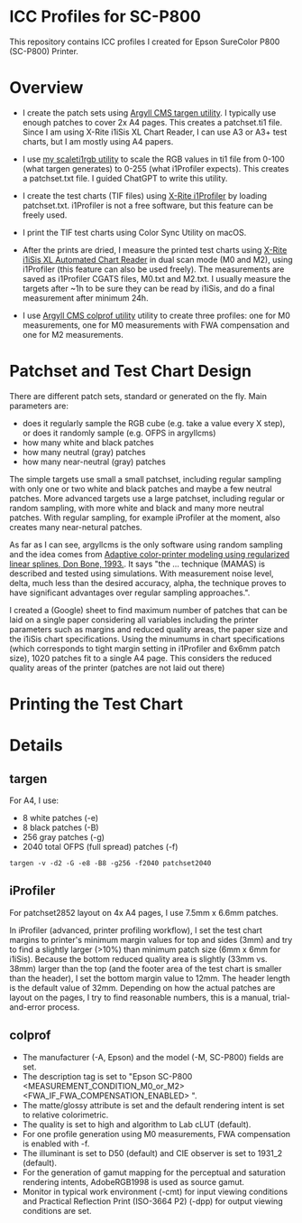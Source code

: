 # ICC Profiles for SC-P800

This repository contains ICC profiles I created for Epson SureColor P800 (SC-P800) Printer.

# Overview

- I create the patch sets using [Argyll CMS targen utility](https://www.argyllcms.com/). I typically use enough patches to cover 2x A4 pages. This creates a patchset.ti1 file. Since I am using X-Rite i1iSis XL Chart Reader, I can use A3 or A3+ test charts, but I am mostly using A4 papers.

- I use [my scaleti1rgb utility](scaleti1rgb.py) to scale the RGB values in ti1 file from 0-100 (what targen generates) to 0-255 (what i1Profiler expects). This creates a patchset.txt file. I guided ChatGPT to write this utility.

- I create the test charts (TIF files) using [X-Rite i1Profiler](https://www.xrite.com/categories/formulation-and-quality-assurance-software/i1profiler) by loading patchset.txt. i1Profiler is not a free software, but this feature can be freely used.

- I print the TIF test charts using Color Sync Utility on macOS.

- After the prints are dried, I measure the printed test charts using [X-Rite i1iSis XL Automated Chart Reader](https://xritephoto.com/documents/literature/en/L11-213_iSis_Brochure_en.pdf) in dual scan mode (M0 and M2), using i1Profiler (this feature can also be used freely). The measurements are saved as i1Profiler CGATS files, M0.txt and M2.txt. I usually measure the targets after ~1h to be sure they can be read by i1iSis, and do a final measurement after minimum 24h.

- I use [Argyll CMS colprof utility](https://www.argyllcms.com/) utility to create three profiles: one for M0 measurements, one for M0 measurements with FWA compensation and one for M2 measurements.

# Patchset and Test Chart Design

There are different patch sets, standard or generated on the fly. Main parameters are:

- does it regularly sample the RGB cube (e.g. take a value every X step), or does it randomly sample (e.g. OFPS in argyllcms)
- how many white and black patches
- how many neutral (gray) patches
- how many near-neutral (gray) patches

The simple targets use small a small patchset, including regular sampling with only one or two white and black patches and maybe a few neutral patches. More advanced targets use a large patchset, including regular or random sampling, with more white and black and many more neutral patches. With regular sampling, for example iProfiler at the moment, also creates many near-netural patches.

As far as I can see, argyllcms is the only software using random sampling and the idea comes from [Adaptive color-printer modeling using regularized linear splines, Don Bone, 1993.](https://sci-hub.se/10.1117/12.149033). It says "the ... technique (MAMAS) is described and tested using simulations. With measurement noise level, delta, much less than the desired accuracy, alpha, the technique proves to have significant advantages over regular sampling approaches.". 
 
I created a (Google) sheet to find maximum number of patches that can be laid on a single paper considering all variables including the printer parameters such as margins and reduced quality areas, the paper size and the i1iSis chart specifications. Using the minumums in chart specifications (which corresponds to tight margin setting in i1Profiler and 6x6mm patch size), 1020 patches fit to a single A4 page. This considers the reduced quality areas of the printer (patches are not laid out there)

# Printing the Test Chart

# Details

## targen

For A4, I use:

- 8 white patches (-e)
- 8 black patches (-B)
- 256 gray patches (-g)
- 2040 total OFPS (full spread) patches (-f)

```
targen -v -d2 -G -e8 -B8 -g256 -f2040 patchset2040
```

## iProfiler

For patchset2852 layout on 4x A4 pages, I use 7.5mm x 6.6mm patches. 

In iProfiler (advanced, printer profiling workflow), I set the test chart margins to printer's minimum margin values for top and sides (3mm) and try to find a slightly larger (>10%) than minimum patch size (6mm x 6mm for i1iSis). Because the bottom reduced quality area is slightly (33mm vs. 38mm) larger than the top (and the footer area of the test chart is smaller than the header), I set the bottom margin value to 12mm. The header length is the default value of 32mm. Depending on how the actual patches are layout on the pages, I try to find reasonable numbers, this is a manual, trial-and-error process.

## colprof

- The manufacturer (-A, Epson) and the model (-M, SC-P800) fields are set.
- The description tag is set to "Epson SC-P800 <MEASUREMENT_CONDITION_M0_or_M2> <FWA_IF_FWA_COMPENSATION_ENABLED> <PAPER>".
- The matte/glossy attribute is set and the default rendering intent is set to relative colorimetric.
- The quality is set to high and algorithm to Lab cLUT (default).
- For one profile generation using M0 measurements, FWA compensation is enabled with -f.
- The illuminant is set to D50 (default) and CIE observer is set to 1931_2 (default).
- For the generation of gamut mapping for the perceptual and saturation rendering intents, AdobeRGB1998 is used as source gamut.
- Monitor in typical work environment (-cmt) for input viewing conditions and Practical Reflection Print (ISO-3664 P2) (-dpp) for output viewing conditions are set.
